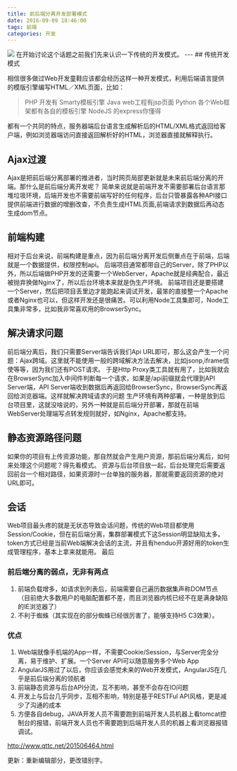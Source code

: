 ```yaml
---
title: 前后端分离开发部署模式
date: 2016-09-09 18:46:00
tags: 前端
categories: 开发
---
```

<img src="../../../../../images/front.jpg" class="full-image" />
<!-- more -->
在开始讨论这个话题之前我们先来认识一下传统的开发模式。
---
## 传统开发模式

相信很多做过Web开发童鞋应该都会经历这样一种开发模式，利用后端语言提供的模版引擎编写HTML／XML页面，比如：
>PHP 开发有 Smarty模板引擎
Java web工程有jsp页面
Python 各个Web框架都有各自的模板引擎
NodeJS 的express你懂得

都有一个共同的特点，服务器端后台语言生成解析后的HTML/XML格式返回给客户端，例如浏览器端访问直接返回解析好的HTML，浏览器直接就解释执行。
## Ajax过渡

Ajax是把前后端分离部署的推进者，当时网页局部更新就是未来前后端分离的开端。那什么是前后端分离开发呢？
简单来说就是前端开发不需要部署后台语言那堆垃圾环境，后端开发也不需要前端写好的任何程序，后台只管暴露各种API接口提供前端进行数据的增删改查，不负责生成HTML页面,前端请求到数据后再动态生成dom节点。
## 前端构建

相对于后台来说，前端构建是重点，因为前后端分离开发后侧重点在于前端，后端就是一个数据提供，权限控制api。
后端项目通常都带自己的Server，除了PHP以外，所以后端做PHP开发的还需要一个WebServer，Apache就是经典配合，最近被抛弃换做Nginx了，所以后台环境本来就是伪生产环境。
前端项目还是要搭建一个Server，然后把项目丢里边才能跑起来调试开发，最笨的直接整一个Apache或者Nginx也可以，但这样开发还是很痛苦。可以利用Node工具集即可，Node工具集非常多，比如我非常喜欢用的BrowserSync。
## 解决请求问题

前后端分离后，我们只需要Server端告诉我们Api URL即可，那么这会产生一个问题：Ajax跨域。这里就不能使用一般的跨域解决方法去解决，比如jsonp,iframe信使等等，因为我们还有POST请求。
于是Http Proxy类工具就有用了，比如我就会在BrowserSync加入中间件判断每一个请求，如果是/api前缀就会代理到API Server端，API Server端收到数据后再返回给BrowserSync，BrowserSync再返回给浏览器端。这样就解决跨域请求的问题
生产环境有两种部署，一种是放到后台项目里，这就没啥说的，另外一种就是前后端分开部署，那就在前端WebServer处理端写点转发规则就好，如Nginx，Apache都支持。
## 静态资源路径问题

如果你的项目有上传资源功能，那自然就会产生用户资源，那前后端分离后，如何来处理这个问题呢？得先看模式。
资源与后台项目放一起，后台处理完后需要返回前台一个相对路径，如果资源时一台单独的服务器，那就需要返回资源的绝对URL即可。
## 会话

Web项目最头疼的就是无状态导致会话问题，传统的Web项目都使用Session/Cookie，但在前后端分离，集群部署模式下这Session明显缺陷太多。token方式已经是当前Web端解决会话的主流，并且有henduo开源好用的token生成管理程序，基本上拿来就能用。
最后
### 前后端分离的弱点，无非有两点

1. 前端负载增多，如请求到列表后，前端需要自己遍历数据集声称DOM节点 （目前绝大多数用户的电脑配置都不差，而且浏览器内核已经不在是满身缺陷的IE浏览器了）
2. 不利于蜘蛛（其实现在的部分蜘蛛已经很厉害了，能够支持H5 C3效果）。
### 优点
1. Web端就像手机端的App一样，不需要Cookie/Session，与Server完全分离，易于维护、扩展。一个Server API可以随意服务多个Web App
2. AngularJS用过了以后，你应该会感觉未来的Web开发模式，AngularJS在几乎是前后端分离的领航者
3. 前端静态资源与后台API分流，互不影响，甚至不会存在IO问题
4. 开发上与后台几乎同步，互相不影响，特别是基于RESTFul API风格，更是减少了沟通的成本
5. 方便各自debug，JAVA开发人员不需要跑到前端开发人员机器上看tomcat控制台的报错，前端开发人员也不需要跑到后端开发人员的机器上看浏览器报错调试。


http://www.qttc.net/201506464.html

更新：重新编辑部分，更改错别字。